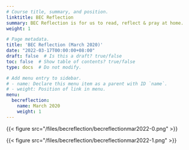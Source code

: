 ```yaml
---
# Course title, summary, and position.
linktitle: BEC Reflection
summary: BEC Reflection is for us to read, reflect & pray at home.
weight: 1

# Page metadata.
title: 'BEC Reflection (March 2020)'
date: "2022-03-17T00:00:00+08:00"
draft: false  # Is this a draft? true/false
toc: false  # Show table of contents? true/false
type: docs  # Do not modify.

# Add menu entry to sidebar.
# - name: Declare this menu item as a parent with ID `name`.
# - weight: Position of link in menu.
menu:
  becreflection:
    name: March 2020
    weight: 1
---
```


{{< figure src="/files/becreflection/becreflectionmar2022-0.png" >}}

{{< figure src="/files/becreflection/becreflectionmar2022-1.png" >}}

